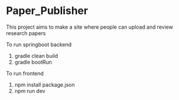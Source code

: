 # Paper_Publisher

This project aims to make a site where people can upload and review research papers

To run springboot backend
1. gradle clean build
2. gradle bootRun

To run frontend
1. npm install package.json
2. npm run dev
